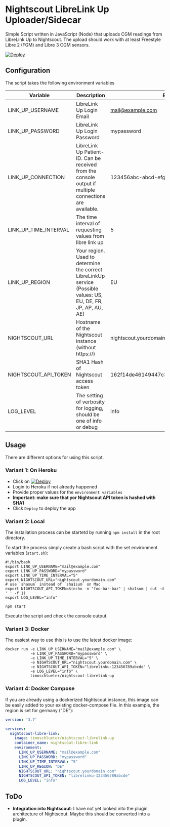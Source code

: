# Nightscout LibreLink Up Uploader/Sidecar

Simple Script written in JavaScript (Node) that uploads CGM readings from LibreLink Up to Nightscout. The upload should
work with at least Freestyle Libre 2 (FGM) and Libre 3 CGM sensors.

[![Deploy](https://www.herokucdn.com/deploy/button.svg)][heroku]

## Configuration

The script takes the following environment variables

| Variable              | Description                                                                                                      | Example                                  | Required |
|-----------------------|------------------------------------------------------------------------------------------------------------------|------------------------------------------|--------|
| LINK_UP_USERNAME      | LibreLink Up Login Email                                                                                         | mail@example.com                         | X      |
| LINK_UP_PASSWORD      | LibreLink Up Login Password                                                                                      | mypassword                               | X      |
| LINK_UP_CONNECTION    | LibreLink Up Patient-ID. Can be received from the console output if multiple connections are available.          | 123456abc-abcd-efgh-7891def              |        |
| LINK_UP_TIME_INTERVAL | The time interval of requesting values from libre link up                                                        | 5                                        |        |
| LINK_UP_REGION        | Your region. Used to determine the correct LibreLinkUp service (Possible values: US, EU, DE, FR, JP, AP, AU, AE) | EU                                       |        |
| NIGHTSCOUT_URL        | Hostname of the Nightscout instance (without https://)                                                           | nightscout.yourdomain.com                | X      |
| NIGHTSCOUT_API_TOKEN  | SHA1 Hash of Nightscout access token                                                                             | 162f14de46149447c3338a8286223de407e3b2fa | X      |
| LOG_LEVEL             | The setting of verbosity for logging, should be one of info or debug                                             | info                                     | X      |

## Usage

There are different options for using this script.

### Variant 1: On Heroku

- Click on [![Deploy](https://www.herokucdn.com/deploy/button.svg)][heroku]
- Login to Heroku if not already happened
- Provide proper values for the `environment variables`
- **Important: make sure that yor Nightscout API token is hashed with SHA1**
- Click `Deploy` to deploy the app

### Variant 2: Local

The installation process can be startetd by running `npm install` in the root directory.

To start the process simply create a bash script with the set environment variables (`start.sh`):

```shell
#!/bin/bash
export LINK_UP_USERNAME="mail@example.com"
export LINK_UP_PASSWORD="mypassword"
export LINK_UP_TIME_INTERVAL="5"
export NIGHTSCOUT_URL="nightscout.yourdomain.com"
# use `shasum` instead of `sha1sum` on Mac
export NIGHTSCOUT_API_TOKEN=$(echo -n "foo-bar-baz" | sha1sum | cut -d ' ' -f 1)
export LOG_LEVEL="info"

npm start
```

Execute the script and check the console output.

### Variant 3: Docker

The easiest way to use this is to use the latest docker image:

```shell
docker run -e LINK_UP_USERNAME="mail@example.com" \
           -e LINK_UP_PASSWORD="mypassword" \
           -e LINK_UP_TIME_INTERVAL="5" \
           -e NIGHTSCOUT_URL="nightscout.yourdomain.com" \
           -e NIGHTSCOUT_API_TOKEN="librelinku-123456789abcde" \
           -e LOG_LEVEL="info" \
           timoschlueter/nightscout-librelink-up
```

### Variant 4: Docker Compose

If you are already using a dockerized Nightscout instance, this image can be easily added to your existing
docker-compose file. In this example, the region is set for germany ("DE"):

```yaml
version: '3.7'

services:
  nightscout-libre-link:
    image: timoschlueter/nightscout-librelink-up
    container_name: nightscout-libre-link
    environment:
      LINK_UP_USERNAME: "mail@example.com"
      LINK_UP_PASSWORD: "mypassword"
      LINK_UP_TIME_INTERVAL: "5"
      LINK_UP_REGION: "DE"
      NIGHTSCOUT_URL: "nightscout.yourdomain.com"
      NIGHTSCOUT_API_TOKEN: "librelinku-123456789abcde"
      LOG_LEVEL: "info"
```

## ToDo

- **Integration into Nightscout**: I have not yet looked into the plugin architecture of Nightscout. Maybe this should
  be converted into a plugin.

[heroku]: https://heroku.com/deploy?template=https://github.com/timoschlueter/nightscout-librelink-up
